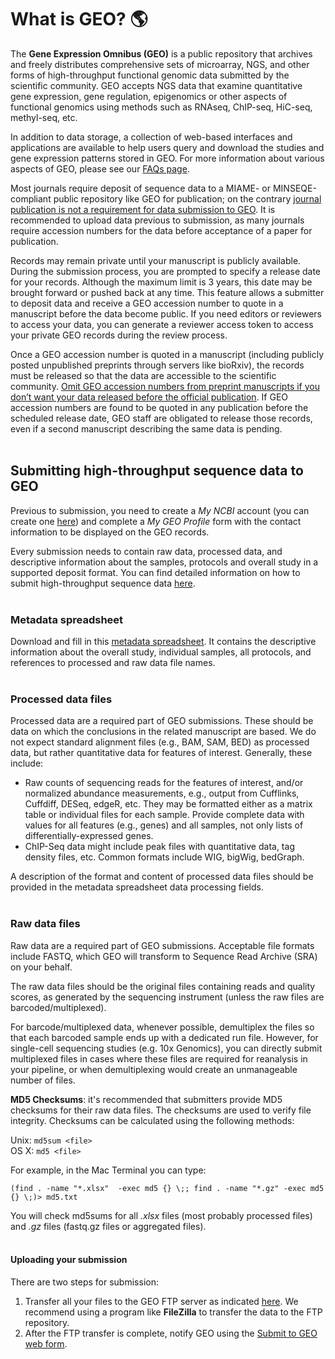 # What is GEO? :earth_americas:

The **Gene Expression Omnibus (GEO)** is a public repository that archives and freely distributes comprehensive sets of microarray, NGS, and other forms of high-throughput functional genomic data submitted by the scientific community. GEO accepts NGS data that examine quantitative gene expression, gene regulation, epigenomics or other aspects of functional genomics using methods such as RNAseq, ChIP-seq, HiC-seq, methyl-seq, etc. 

In addition to data storage, a collection of web-based interfaces and applications are available to help users query and download the studies and gene expression patterns stored in GEO. For more information about various aspects of GEO, please see our [FAQs page](https://www.ncbi.nlm.nih.gov/geo/info/faq.html#what).

Most journals require deposit of sequence data to a MIAME- or MINSEQE-compliant public repository like GEO for publication; on the contrary <ins>journal publication is not a requirement for data submission to GEO</ins>. It is recommended to upload data previous to submission, as many journals require accession numbers for the data before acceptance of a paper for publication. 

Records may remain private until your manuscript is publicly available. During the submission process, you are prompted to specify a release date for your records. Although the maximum limit is 3 years, this date may be brought forward or pushed back at any time. This feature allows a submitter to deposit data and receive a GEO accession number to quote in a manuscript before the data become public. If you need editors or reviewers to access your data, you can generate a reviewer access token to access your private GEO records during the review process. 

Once a GEO accession number is quoted in a manuscript (including publicly posted unpublished preprints through servers like bioRxiv), the records must be released so that the data are accessible to the scientific community. <ins>Omit GEO accession numbers from preprint manuscripts if you don’t want your data released before the official publication</ins>. If GEO accession numbers are found to be quoted in any publication before the scheduled release date, GEO staff are obligated to release those records, even if a second manuscript describing the same data is pending.  
</br>

## Submitting high-throughput sequence data to GEO
Previous to submission, you need to create a _My NCBI_ account (you can create one [here](https://www.ncbi.nlm.nih.gov/account/register/?back_url=/geo/submitter/)) and complete a _My GEO Profile_ form with the contact information to be displayed on the GEO records.

Every submission needs to contain raw data, processed data, and descriptive information about the samples, protocols and overall study in a supported deposit format. You can find detailed information on how to submit high-throughput sequence data [here](https://www.ncbi.nlm.nih.gov/geo/info/seq.html).  
</br>

### Metadata spreadsheet 
Download and fill in this [metadata spreadsheet](https://www.ncbi.nlm.nih.gov/geo/info/examples/seq_template.xlsx). It contains the descriptive information about the overall study, individual samples, all protocols, and references to processed and raw data file names.  
</br>

### Processed data files
Processed data are a required part of GEO submissions. These should be data on which the conclusions in the related manuscript are based. We do not expect standard alignment files (e.g., BAM, SAM, BED) as processed data, but rather quantitative data for features of interest. Generally, these include:
- Raw counts of sequencing reads for the features of interest, and/or normalized abundance measurements, e.g., output from Cufflinks, Cuffdiff, DESeq, edgeR, etc.
They may be formatted either as a matrix table or individual files for each sample. Provide complete data with values for all features (e.g., genes) and all samples, not only lists of differentially-expressed genes.
- ChIP-Seq data might include peak files with quantitative data, tag density files, etc. Common formats include WIG, bigWig, bedGraph.

A description of the format and content of processed data files should be provided in the metadata spreadsheet data processing fields.  
</br>

### Raw data files
Raw data are a required part of GEO submissions. Acceptable file formats include FASTQ, which GEO will transform to Sequence Read Archive (SRA) on your behalf. 

The raw data files should be the original files containing reads and quality scores, as generated by the sequencing instrument (unless the raw files are barcoded/multiplexed). 

For barcode/multiplexed data, whenever possible, demultiplex the files so that each barcoded sample ends up with a dedicated run file. However, for single-cell sequencing studies (e.g. 10x Genomics), you can directly submit multiplexed files in cases where these files are required for reanalysis in your pipeline, or when demultiplexing would create an unmanageable number of files.


**MD5 Checksums**: it's recommended that submitters provide MD5 checksums for their raw data files. The checksums are used to verify file integrity. Checksums can be calculated using the following methods:

Unix: `md5sum <file>`  
OS X: `md5 <file>`  

For example, in the Mac Terminal you can type:
````
(find . -name "*.xlsx"  -exec md5 {} \;; find . -name "*.gz" -exec md5 {} \;)> md5.txt
````

You will check md5sums for all _.xlsx_ files (most probably processed files) and _.gz_ files (fastq.gz files or aggregated files).  
</br>

#### Uploading your submission
There are two steps for submission:

1. Transfer all your files to the GEO FTP server as indicated [here](https://www.ncbi.nlm.nih.gov/geo/info/submissionftp.html). We recommend using a program like **FileZilla** to transfer the data to the FTP repository.
2. After the FTP transfer is complete, notify GEO using the [Submit to GEO web form](https://submit.ncbi.nlm.nih.gov/geo/submission/).

